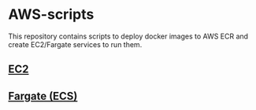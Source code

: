 # AWS-scripts
This repository contains scripts to deploy docker images to AWS ECR and create EC2/Fargate services to run them.

## [EC2](ec2.sh)

## [Fargate (ECS)](fargate.sh)
